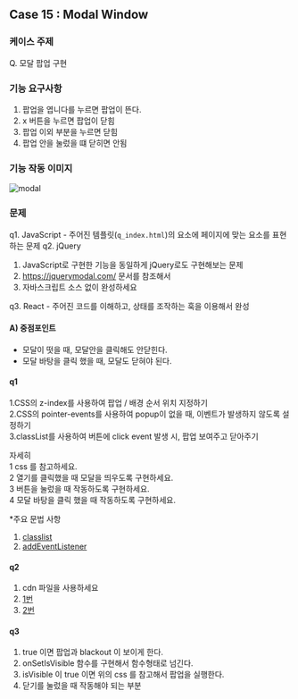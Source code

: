 ## Case 15 : Modal Window

### 케이스 주제
Q. 모달 팝업 구현


### 기능 요구사항
1. 팝업을 엽니다를 누르면 팝업이 뜬다.
2. x 버튼을 누르면 팝업이 닫힘
3. 팝업 이외 부분을 누르면 닫힘
4. 팝업 안을 눌렀을 떄 닫히면 안됨


### 기능 작동 이미지
![modal](https://user-images.githubusercontent.com/12206933/105272499-d1757280-5bdc-11eb-99e8-ee43b83bc038.gif)


### 문제
q1. JavaScript - 주어진 템플릿(`q_index.html`)의 요소에 페이지에 맞는 요소를 표현하는 문제
q2. jQuery
1. JavaScript로 구현한 기능을 동일하게 jQuery로도 구현해보는 문제
2. https://jquerymodal.com/ 문서를 참조해서
3. 자바스크립트 소스 없이 완성하세요

q3. React - 주어진 코드를 이해하고, 상태를 조작하는 훅을 이용해서 완성

####  A)  중점포인트
- 모달이 떳을 때, 모달안을 클릭해도 안닫힌다.
- 모달 바탕을 클릭 했을 때, 모달도 닫혀야 된다.

#### q1
1.CSS의 z-index를 사용하여 팝업 / 배경 순서 위치 지정하기  
2.CSS의 pointer-events를 사용하여 popup이 없을 때, 이벤트가 발생하지 않도록 설정하기  
3.classList를 사용하여 버튼에 click event 발생 시, 팝업 보여주고 닫아주기  

자세히  
1 css 를 참고하세요.  
2 열기를 클릭했을 때 모달을 띄우도록 구현하세요.  
3 버튼을 눌렀을 때 작동하도록 구현하세요.  
4 모달 바탕을 클릭 했을 때 작동하도록 구현하세요.  

*주요 문법 사항
1. <a href='https://developer.mozilla.org/ko/docs/Web/API/Element/classList'>classlist</a>
2. <a href='https://developer.mozilla.org/ko/docs/Web/API/EventTarget/addEventListener'>addEventListener</a>

#### q2
1. cdn 파일을 사용하세요
2. <a href="https://cdnjs.com/libraries/jquery-modal">1번</a>
3. <a href="https://jquerymodal.com/">2번</a>

#### q3 
1. true 이면 팝업과 blackout 이 보이게 한다.  
2. onSetIsVisible 함수를 구현해서 함수형태로 넘긴다.  
3. isVisible 이 true 이면 위의 css 를 참고해서 팝업을 실행한다.  
4. 닫기를 눌렀을 때 작동해야 되는 부분  
